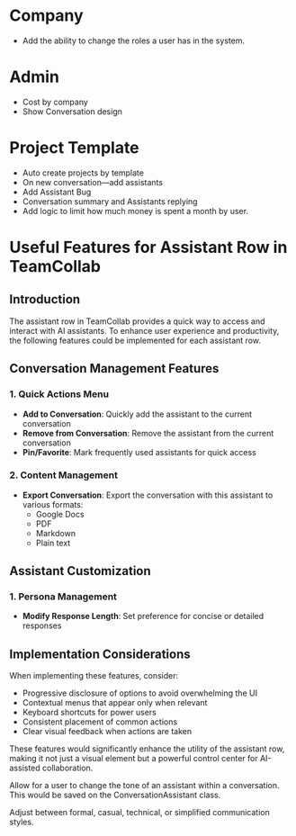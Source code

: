# Company
- Add the ability to change the roles a user has in the system.

# Admin
- Cost by company
- Show Conversation design

# Project Template
- Auto create projects by template
- On new conversation—add assistants
- Add Assistant Bug
- Conversation summary and Assistants replying
- Add logic to limit how much money is spent a month by user.








# Useful Features for Assistant Row in TeamCollab

## Introduction
The assistant row in TeamCollab provides a quick way to access and interact with AI assistants. To enhance user experience and productivity, the following features could be implemented for each assistant row.

## Conversation Management Features

### 1. Quick Actions Menu
- **Add to Conversation**: Quickly add the assistant to the current conversation
- **Remove from Conversation**: Remove the assistant from the current conversation
- **Pin/Favorite**: Mark frequently used assistants for quick access

### 2. Content Management
- **Export Conversation**: Export the conversation with this assistant to various formats:
  - Google Docs
  - PDF
  - Markdown
  - Plain text

## Assistant Customization

### 1. Persona Management
- **Modify Response Length**: Set preference for concise or detailed responses

## Implementation Considerations

When implementing these features, consider:
- Progressive disclosure of options to avoid overwhelming the UI
- Contextual menus that appear only when relevant
- Keyboard shortcuts for power users
- Consistent placement of common actions
- Clear visual feedback when actions are taken

These features would significantly enhance the utility of the assistant row, making it not just a visual element but a powerful control center for AI-assisted collaboration.


Allow for a user to change the tone of an assistant within a conversation. This would be saved on the ConversationAssistant class.

Adjust between formal, casual, technical, or simplified communication styles.
